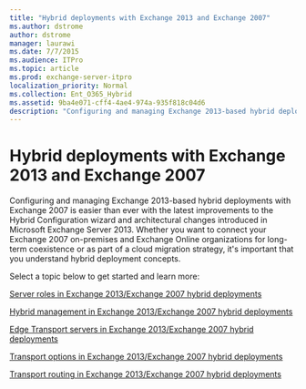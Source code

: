 ```yaml
---
title: "Hybrid deployments with Exchange 2013 and Exchange 2007"
ms.author: dstrome
author: dstrome
manager: laurawi
ms.date: 7/7/2015
ms.audience: ITPro
ms.topic: article
ms.prod: exchange-server-itpro
localization_priority: Normal
ms.collection: Ent_O365_Hybrid
ms.assetid: 9ba4e071-cff4-4ae4-974a-935f818c04d6
description: "Configuring and managing Exchange 2013-based hybrid deployments with Exchange 2007 is easier than ever with the latest improvements to the Hybrid Configuration wizard and architectural changes introduced in Microsoft Exchange Server 2013. Whether you want to connect your Exchange 2007 on-premises and Exchange Online organizations for long-term coexistence or as part of a cloud migration strategy, it's important that you understand hybrid deployment concepts."
---
```


# Hybrid deployments with Exchange 2013 and Exchange 2007

Configuring and managing Exchange 2013-based hybrid deployments with Exchange 2007 is easier than ever with the latest improvements to the Hybrid Configuration wizard and architectural changes introduced in Microsoft Exchange Server 2013. Whether you want to connect your Exchange 2007 on-premises and Exchange Online organizations for long-term coexistence or as part of a cloud migration strategy, it's important that you understand hybrid deployment concepts.
  
Select a topic below to get started and learn more:
  
[Server roles in Exchange 2013/Exchange 2007 hybrid deployments](server-roles.md)
  
[Hybrid management in Exchange 2013/Exchange 2007 hybrid deployments](hybrid-management.md)
  
[Edge Transport servers in Exchange 2013/Exchange 2007 hybrid deployments](edge-transport-serverrs.md)
  
[Transport options in Exchange 2013/Exchange 2007 hybrid deployments](transport-options.md)
  
[Transport routing in Exchange 2013/Exchange 2007 hybrid deployments](transport-routing.md)
  


